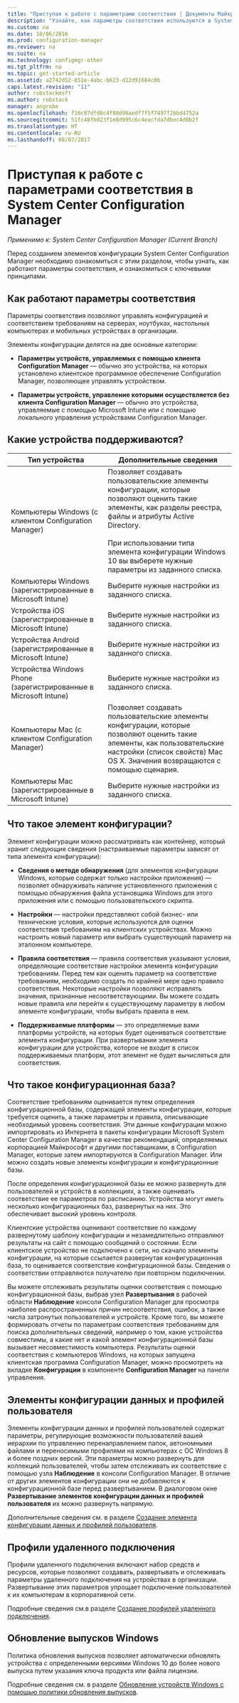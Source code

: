 ```yaml
---
title: "Приступая к работе с параметрами соответствия | Документы Майкрософт"
description: "Узнайте, как параметры соответствия используются в System Center Configuration Manager. Также приводятся сведения об основных концепциях."
ms.custom: na
ms.date: 10/06/2016
ms.prod: configuration-manager
ms.reviewer: na
ms.suite: na
ms.technology: configmgr-other
ms.tgt_pltfrm: na
ms.topic: get-started-article
ms.assetid: a2742d52-851e-4abc-b623-d12d91684c0b
caps.latest.revision: "11"
author: robstackmsft
ms.author: robstack
manager: angrobe
ms.openlocfilehash: f16c87dfd0c4f80d96aedf7f5f7497f2bbd4752a
ms.sourcegitcommit: 51fc48fb023f1e8d995c6c4eacfda7dbec4d0b2f
ms.translationtype: HT
ms.contentlocale: ru-RU
ms.lasthandoff: 08/07/2017
---
```

# <a name="get-started-with-compliance-settings-in-system-center-configuration-manager"></a>Приступая к работе с параметрами соответствия в System Center Configuration Manager

*Применимо к: System Center Configuration Manager (Current Branch)*

Перед созданием элементов конфигурации System Center Configuration Manager необходимо ознакомиться с этим разделом, чтобы узнать, как работают параметры соответствия, и ознакомиться с ключевыми принципами.  

## <a name="how-compliance-settings-works"></a>Как работают параметры соответствия  
 Параметры соответствия позволяют управлять конфигурацией и соответствием требованиям на серверах, ноутбуках, настольных компьютерах и мобильных устройствах в организации.  

 Элементы конфигурации делятся на две основные категории:  

-   **Параметры устройств, управляемых с помощью клиента Configuration Manager** — обычно это устройства, на которых установлено клиентское программное обеспечение Configuration Manager, позволяющее управлять устройством.  

-   **Параметры устройств, управление которыми осуществляется без клиента Configuration Manager** — обычно это устройства, управляемые с помощью Microsoft Intune или с помощью локального управления устройствами Configuration Manager.  

## <a name="what-devices-are-supported"></a>Какие устройства поддерживаются?  


|Тип устройства|Дополнительные сведения|  
|------------|----------------------|  
|Компьютеры Windows (с клиентом Configuration Manager)|Позволяет создавать пользовательские элементы конфигурации, которые позволяют оценить такие элементы, как разделы реестра, файлы и атрибуты Active Directory.<br /><br /> При использовании типа элемента конфигурации Windows 10 вы выберете нужные параметры из заданного списка.|  
|Компьютеры Windows (зарегистрированные в Microsoft Intune)|Выберите нужные настройки из заданного списка.|  
|Устройства iOS (зарегистрированные в Microsoft Intune)|Выберите нужные настройки из заданного списка.|  
|Устройства Android (зарегистрированные в Microsoft Intune)|Выберите нужные настройки из заданного списка.|  
|Устройства Windows Phone (зарегистрированные в Microsoft Intune)|Выберите нужные настройки из заданного списка.|  
|Компьютеры Mac (с клиентом Configuration Manager)|Позволяет создавать пользовательские элементы конфигурации, которые позволяют оценить такие элементы, как пользовательские настройки (список свойств) Mac OS X. Значения возвращаются с помощью сценария.|  
|Компьютеры Mac (зарегистрированные в Microsoft Intune)|Выберите нужные настройки из заданного списка.|  

## <a name="what-is-a-configuration-item"></a>Что такое элемент конфигурации?  
 Элемент конфигурации можно рассматривать как контейнер, который хранит следующие сведения (настраиваемые параметры зависят от типа элемента конфигурации):  

-   **Сведения о методе обнаружения** (для элементов конфигурации Windows, которые содержат только настройки приложения) — позволяет обнаруживать наличие установленного приложения с помощью обнаружения файла установщика Windows для этого приложения или с помощью пользовательского скрипта.  

-   **Настройки** — настройки представляют собой бизнес- или технические условия, которые используются для оценки соответствия требованиям на клиентских устройствах. Можно настроить новый параметр или выбрать существующий параметр на эталонном компьютере.  

-   **Правила соответствия** — правила соответствия указывают условия, определяющие соответствие настройки элемента конфигурации требованиям. Перед тем как оценить параметр на соответствие требованиям, необходимо создать по крайней мере одно правило соответствия. Некоторые настройки позволяют исправлять значения, признанные несоответствующими. Вы можете создать новые правила или перейти к существующему параметру в любом элементе конфигурации, чтобы выбрать правила в нем.  

-   **Поддерживаемые платформы** — это определяемые вами платформы устройств, на которых будет оцениваться соответствие элемента конфигурации. При развертывании элемента конфигурации для устройства, которое не входит в список поддерживаемых платформ, этот элемент не будет вычисляться для соответствия.  

## <a name="what-is-a-configuration-baseline"></a>Что такое конфигурационная база?  
 Соответствие требованиям оценивается путем определения конфигурационной базы, содержащей элементы конфигурации, которые требуется оценить, а также параметры и правила, описывающие необходимый уровень соответствия. Эти данные конфигурации можно импортировать из Интернета в пакеты конфигурации Microsoft System Center Configuration Manager в качестве рекомендаций, определяемых корпорацией Майкрософт и другими поставщиками, в Configuration Manager, которые затем импортируются в Configuration Manager. Или можно создать новые элементы конфигурации и конфигурационные базы.  

 После определения конфигурационной базы ее можно развернуть для пользователей и устройств в коллекциях, а также оценивать соответствие ее параметров по расписанию. Устройства могут иметь несколько конфигурационных баз, развернутых на них. Это обеспечивает высокий уровень контроля.  

 Клиентские устройства оценивают соответствие по каждому развернутому шаблону конфигурации и незамедлительно отправляют результаты на сайт с помощью сообщений о состоянии. Если клиентское устройство не подключено к сети, но скачало элементы конфигурации, на которые ссылается развернутая конфигурационная база, то оценивается соответствие конфигурационной базы. Сведения о соответствии отправляются получателю при повторном подключении.  

 Вы можете отслеживать результаты оценки соответствия с помощью конфигурационной базы, выбрав узел **Развертывания** в рабочей области **Наблюдение** консоли Configuration Manager для просмотра наиболее распространенных причин несоответствия, ошибок, а также числа затронутых пользователей и устройств. Кроме того, вы можете формировать отчеты по параметрам соответствия требованиям для поиска дополнительных сведений, например о том, какие устройства совместимы, а какие нет и какой элемент конфигурационной базы вызывает несовместимость компьютера. Результаты оценки соответствия с компьютеров Windows, на которых запущена клиентская программа Configuration Manager, можно просмотреть на вкладке **Конфигурации** в компоненте **Configuration Manager** на панели управления.  

## <a name="user-data-and-profiles-configuration-items"></a>Элементы конфигурации данных и профилей пользователя  
 Элементы конфигурации данных и профилей пользователей содержат параметры, регулирующие возможности пользователей вашей иерархии по управлению перенаправлением папок, автономными файлами и переносимыми профилями на компьютерах с ОС Windows 8 и более поздних версий. Эти параметры можно развернуть для коллекций пользователей, чтобы затем отслеживать их соответствие с помощью узла **Наблюдение** в консоли Configuration Manager. В отличие от других элементов конфигурации они не добавляются к конфигурационной базе перед развертыванием. В диалоговом окне **Развертывание элементов конфигурации данных и профилей пользователя** их можно развернуть напрямую.  

 Дополнительные сведения см. в разделе [Создание элемента конфигурации данных и профилей пользователя](/sccm/compliance/deploy-use/create-user-data-and-profiles-configuration-items).  

## <a name="remote-connection-profiles"></a>Профили удаленного подключения  
 Профили удаленного подключения включают набор средств и ресурсов, которые позволяют создавать, развертывать и отслеживать параметры удаленного подключения на устройствах в организации. Развертывание этих параметров упрощает подключение пользователей к их компьютерам в корпоративной сети.  

Подробные сведения см.в разделе [Создание профилей удаленного подключения](/sccm/compliance/deploy-use/create-remote-connection-profiles).  

## <a name="windows-edition-upgrade"></a>Обновление выпусков Windows
Политика обновления выпусков позволяет автоматически обновлять устройства с определенными версиями Windows 10 до более нового выпуска путем указания ключа продукта или файла лицензии.

Подробные сведения см. в разделе [Обновление устройств Windows с помощью политики обновления выпусков](/sccm/compliance/deploy-use/upgrade-windows-version).
